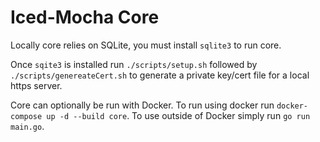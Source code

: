 # Iced-Mocha Core

Locally core relies on SQLite, you must install `sqlite3` to run core.

Once `sqite3` is installed run `./scripts/setup.sh` followed by `./scripts/genereateCert.sh` to generate a private key/cert file for a local https server.

Core can optionally be run with Docker. To run using docker run `docker-compose up -d --build core`. To use outside of Docker
simply run `go run main.go`.
